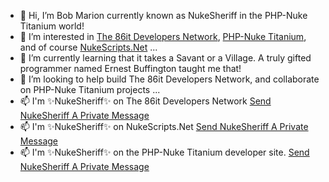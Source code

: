 - 👋 Hi, I’m Bob Marion currently known as NukeSheriff in the PHP-Nuke Titanium world!
- 👀 I’m interested in <a href="https://www.86it.us" target="_blank" rel="noopener noreferrer">The 86it Developers Network</a>, <a href="https://www.php-nuke-titanium.86it.us" target="_blank" rel="noopener noreferrer">PHP-Nuke Titanium</a>, and of course <a href="https://www.nukescripts.86it.us" target="_blank" rel="noopener noreferrer">NukeScripts.Net</a> ...
- 🌱 I’m currently learning that it takes a Savant or a Village. A truly gifted programmer named Ernest Buffington taught me that!
- 💞️ I’m looking to help build The 86it Developers Network, and collaborate on PHP-Nuke Titanium projects ...
- 📫 I'm ✨NukeSheriff✨ on The 86it Developers Network <a href="https://www.86it.us/modules.php?name=Profile&mode=viewprofile&u=50" target="_blank" rel="noopener noreferrer">Send NukeSheriff A Private Message</a>
- 📫 I'm ✨NukeSheriff✨ on NukeScripts.Net <a href="https://www.nukescripts.86it.us/modules.php?name=Profile&mode=viewprofile&u=2" target="_blank" rel="noopener noreferrer">Send NukeSheriff A Private Message</a>
- 📫 I'm ✨NukeSheriff✨ on the PHP-Nuke Titanium developer site. <a href="https://www.php-nuke-titanium.86it.us/modules.php?name=Profile&mode=viewprofile&u=3" target="_blank" rel="noopener noreferrer">Send NukeSheriff A Private Message</a>

<!---
NukeSheriff/NukeSheriff is a ✨ special ✨ repository because its `README.md` (this file) appears on your GitHub profile.
You can click the Preview link to take a look at your changes.
--->
